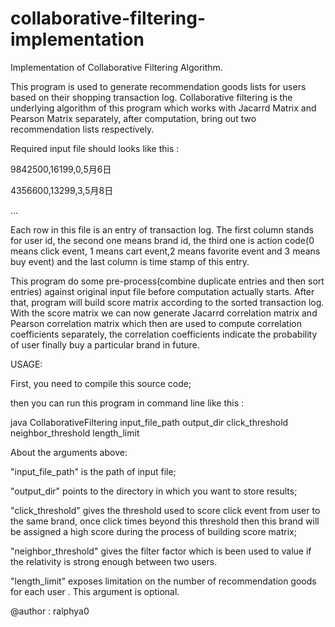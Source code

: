 collaborative-filtering-implementation
======================================
 Implementation of Collaborative Filtering Algorithm.

 This program is used to generate recommendation goods lists for users based on their shopping transaction log.
 Collaborative filtering is the underlying algorithm of this program which works with Jacarrd Matrix and Pearson
 Matrix separately, after computation, bring out two recommendation lists respectively.

 Required input file should looks like this :
 

 9842500,16199,0,5月6日
 
 4356600,13299,3,5月8日
 
 ...

 Each row in this file is an entry of transaction log. The first column stands for user id, the second one means
 brand id, the third one is action code(0 means click event, 1 means cart event,2 means favorite event and 3
 means buy event) and the last column is time stamp of this entry.

 This program do some pre-process(combine duplicate entries and then sort entries) against original input file
 before computation actually starts. After that, program will build score matrix according to the sorted transaction
 log. With the score matrix we can now generate Jacarrd correlation matrix and Pearson correlation matrix which then
 are used to compute correlation coefficients separately, the correlation coefficients indicate the probability of
 user finally buy a particular brand in future.

 USAGE:
 
 First, you need to compile this source code;
 
 then you can run this program in command line like this :
 
 java CollaborativeFiltering input_file_path output_dir click_threshold neighbor_threshold length_limit

 About the arguments above:
 
 "input_file_path" is the path of input file;
 
 "output_dir" points to the directory in which you want to store results;
 
 "click_threshold" gives the threshold used to score click event from user to the same brand, once click times beyond
 this threshold then this brand will be assigned a high score during the process of building score matrix;
 
 "neighbor_threshold" gives the filter factor which is been used to value if the relativity is strong enough
 between two users.
 
 "length_limit" exposes limitation on the number of recommendation goods for each user . This argument is optional.

 @author : ralphya0

